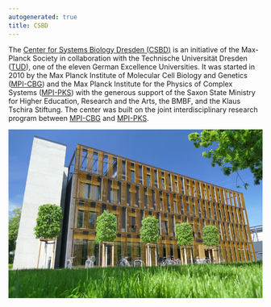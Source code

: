 ```yaml
---
autogenerated: true
title: CSBD
---
```


The [Center for Systems Biology Dresden (CSBD)](http://www.csbdresden.de) is an initiative of the Max-Planck Society in collaboration with the Technische Universität Dresden ([TUD](http://www.tu-dresden.de)), one of the eleven German Excellence Universities. It was started in 2010 by the Max Planck Institute of Molecular Cell Biology and Genetics ([MPI-CBG](/orgs/mpi-cbg)) and the Max Planck Institute for the Physics of Complex Systems ([MPI-PKS](https://www.pks.mpg.de)) with the generous support of the Saxon State Ministry for Higher Education, Research and the Arts, the BMBF, and the Klaus Tschira Stiftung. The center was built on the joint interdisciplinary research program between [MPI-CBG](/orgs/mpi-cbg) and [MPI-PKS](https://www.pks.mpg.de).

![](/media/Csbdbuilding.jpg "csbdbuilding.jpg")
